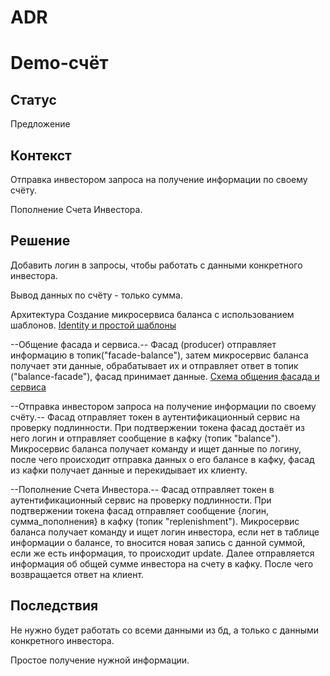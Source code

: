 # ADR

# Demo-счёт

## Статус

Предложение

## Контекст

Отправка инвестором запроса на получение информации по своему счёту.

Пополнение Счета Инвестора.

## Решение

Добавить логин в запросы, чтобы работать с данными конкретного инвестора.

Вывод данных по счёту - только сумма.

Архитектура
Создание микросервиса баланса с использованием шаблонов.
[Identity и простой шаблоны](https://github.com/Calabonga/Microservice-Template/tree/master/AspNetCore%20v6.0/MinimalAPI)

--Общение фасада и сервиса.--
Фасад (producer) отправляет информацию в топик("facade-balance"), затем микросервис баланса получает эти данные, обрабатывает их и отправляет ответ в топик ("balance-facade"), фасад принимает данные.
[Схема общения фасада и сервиса](https://drive.google.com/file/d/1-FORkZrkF7YSUjpRjvqxH5qaYkbVSzWn/view?usp=sharing)

--Отправка инвестором запроса на получение информации по своему счёту.--
Фасад отправляет токен в аутентификационный сервис на проверку подлинности. При подтвержении токена фасад достаёт из него логин и отправляет сообщение в кафку (топик "balance"). Микросервис баланса получает команду и ищет данные по логину, после чего происходит отправка данных о его балансе в кафку, фасад из кафки получает данные и перекидывает их клиенту.

--Пополнение Счета Инвестора.--
Фасад отправляет токен в аутентификационный сервис на проверку подлинности. При подтвержении токена фасад отправляет сообщение {логин, сумма_пополнения} в кафку (топик "replenishment").
Микросервис баланса получает команду и ищет логин инвестора, если нет в таблице информации о балансе, то вносится новая запись с данной суммой, если же есть информация, то происходит update. Далее отправляется информация об общей сумме инвестора на счету в кафку. После чего возвращается ответ на клиент.

## Последствия

Не нужно будет работать со всеми данными из бд, а только с данными конкретного инвестора.

Простое получение нужной информации.

